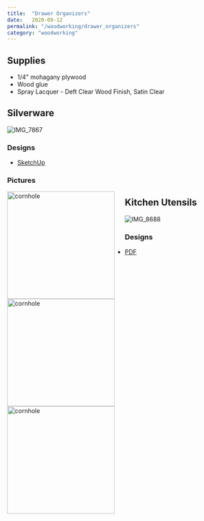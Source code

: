 ```yaml
---
title:  "Drawer Organizers"
date:   2020-09-12
permalink: "/woodworking/drawer_organizers"
category: "woodworking"
---
```


## Supplies
* 1/4" mohagany plywood
* Wood glue
* Spray Lacquer - Deft Clear Wood Finish, Satin Clear

## Silverware

![IMG_7867]({{site.baseurl}}/assets/img/woodworking/drawer_organizers/IMG_7867.jpg)

### Designs
* [SketchUp]({{site.baseurl}}/assets/files/woodworking/silverwareDrawer.skp)

### Pictures
<div style="float:left;display:block;margin-right:16px;padding-right:8px;" >
<img src="{{site.baseurl}}/assets/img/woodworking/drawer_organizers/IMG_7863.jpg" alt="cornhole" width="250"/>
</div>

<div style="float:left;display:block;margin-right:16px;padding-right:8px;" >
<img src="{{site.baseurl}}/assets/img/woodworking/drawer_organizers/IMG_7866.jpg" alt="cornhole" width="250"/>
</div>

<div style="float:left;display:block;margin-right:16px;padding-right:8px;" >
<img src="{{site.baseurl}}/assets/img/woodworking/drawer_organizers/IMG_7868.jpg" alt="cornhole" width="250"/>
</div>

## Kitchen Utensils
![IMG_8688]({{site.baseurl}}/assets/img/woodworking/drawer_organizers/IMG_8688.jpg)

### Designs
* [PDF]({{site.baseurl}}/assets/files/woodworking/kitchenDrawer.pdf)